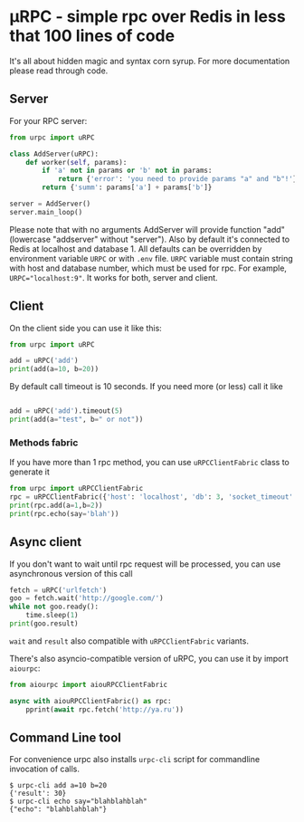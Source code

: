 # μRPC - simple rpc over Redis in less that 100 lines of code

It's all about hidden magic and syntax corn syrup. For more documentation please read through code.

## Server

For your RPC server:

```python
from urpc import uRPC

class AddServer(uRPC):
	def worker(self, params):
		if 'a' not in params or 'b' not in params:
			return {'error': 'you need to provide params "a" and "b"!'}
		return {'summ': params['a'] + params['b']}

server = AddServer()
server.main_loop()
```

Please note that with no arguments AddServer will provide function "add" (lowercase "addserver" without "server").
Also by default it's connected to Redis at localhost and database 1.
All defaults can be overridden by environment variable `URPC` or with `.env` file. `URPC` variable must contain string with host and database number, which must be used for rpc. For example, `URPC="localhost:9"`. It works for both, server and client.

## Client

On the client side you can use it like this:

```python
from urpc import uRPC

add = uRPC('add')
print(add(a=10, b=20))
```

By default call timeout is 10 seconds. If you need more (or less) call it like

```python

add = uRPC('add').timeout(5)
print(add(a="test", b=" or not"))
```

### Methods fabric

If you have more than 1 rpc method, you can use `uRPCClientFabric` class to generate it

```python
from urpc import uRPCClientFabric
rpc = uRPCClientFabric({'host': 'localhost', 'db': 3, 'socket_timeout': 10})
print(rpc.add(a=1,b=2))
print(rpc.echo(say='blah'))
```

## Async client

If you don't want to wait until rpc request will be processed, you can use asynchronous version of this call

```python
fetch = uRPC('urlfetch')
goo = fetch.wait('http://google.com/')
while not goo.ready():
    time.sleep(1)
print(goo.result)
```

`wait` and `result` also compatible with `uRPCClientFabric` variants.

There's also asyncio-compatible version of uRPC, you can use it by import `aiourpc`:

```python
from aiourpc import aiouRPCClientFabric

async with aiouRPCClientFabric() as rpc:
    pprint(await rpc.fetch('http://ya.ru'))
```


## Command Line tool

For convenience urpc also installs `urpc-cli` script for commandline invocation of calls.

```shell
$ urpc-cli add a=10 b=20
{'result': 30}
$ urpc-cli echo say="blahblahblah"
{"echo": "blahblahblah"}
```
